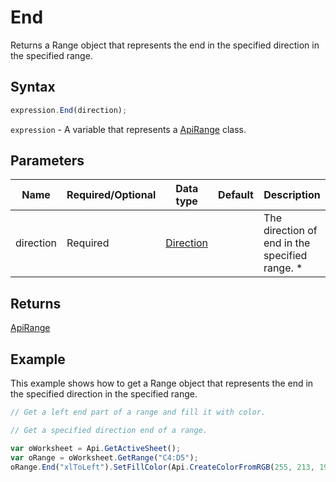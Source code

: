 # End

Returns a Range object that represents the end in the specified direction in the specified range.

## Syntax

```javascript
expression.End(direction);
```

`expression` - A variable that represents a [ApiRange](../ApiRange.md) class.

## Parameters

| **Name** | **Required/Optional** | **Data type** | **Default** | **Description** |
| ------------- | ------------- | ------------- | ------------- | ------------- |
| direction | Required | [Direction](../../Enumeration/Direction.md) |  | The direction of end in the specified range. * |

## Returns

[ApiRange](../../ApiRange/ApiRange.md)

## Example

This example shows how to get a Range object that represents the end in the specified direction in the specified range.

```javascript editor-xlsx
// Get a left end part of a range and fill it with color.

// Get a specified direction end of a range.

var oWorksheet = Api.GetActiveSheet();
var oRange = oWorksheet.GetRange("C4:D5");
oRange.End("xlToLeft").SetFillColor(Api.CreateColorFromRGB(255, 213, 191));
```
